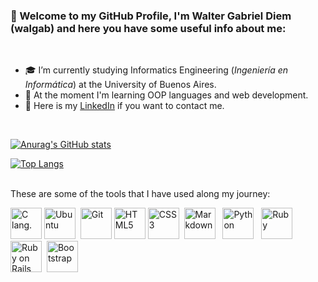 ### 👋  Welcome to my GitHub Profile, I'm Walter Gabriel Diem (walgab) and here you have some useful info about me:
<br>

- 🎓 I’m currently studying Informatics Engineering (<i>Ingeniería en Informática</i>) at the University of Buenos Aires.
- 🌱 At the moment I'm learning OOP languages and web development.
- 👔 Here is my <a href="https://www.linkedin.com/in/gabriel-diem/">LinkedIn</a> if you want to contact me.

<br>

[![Anurag's GitHub stats](https://github-readme-stats.vercel.app/api?username=walgab&count_private=true&show_icons=true&hide=stars,prs,issues)](https://github.com/anuraghazra/github-readme-stats)

[![Top Langs](https://github-readme-stats.vercel.app/api/top-langs/?username=walgab&langs_count=10)](https://github.com/anuraghazra/github-readme-stats)


<br>These are some of the tools that I have used along my journey:<br>

<a href="https://en.wikipedia.org/wiki/C_(programming_language)"><img src="https://upload.wikimedia.org/wikipedia/commons/archive/3/35/20190417225046%21The_C_Programming_Language_logo.svg" alt="C lang." title="C lang." height="50"></a>
<a href="https://en.wikipedia.org/wiki/Ubuntu"><img src="https://upload.wikimedia.org/wikipedia/commons/a/ab/Logo-ubuntu_cof-orange-hex.svg" alt="Ubuntu" title="Ubuntu" height="50"/></a>&nbsp;
<a href="https://en.wikipedia.org/wiki/Git"><img src="https://upload.wikimedia.org/wikipedia/commons/e/e0/Git-logo.svg" alt="Git" title="Git" height="50"/></a>
<a href="https://en.wikipedia.org/wiki/HTML5"><img  src="https://upload.wikimedia.org/wikipedia/commons/thumb/6/61/HTML5_logo_and_wordmark.svg/120px-HTML5_logo_and_wordmark.svg.png" alt="HTML5" title="HTML5" height="50"/></a>
<a href="https://en.wikipedia.org/wiki/CSS"><img src="https://upload.wikimedia.org/wikipedia/commons/thumb/d/d5/CSS3_logo_and_wordmark.svg/120px-CSS3_logo_and_wordmark.svg.png" alt="CSS3" title="CSS3" height="50"/></a>&nbsp;
<a href="https://en.wikipedia.org/wiki/Markdown"><img src="https://upload.wikimedia.org/wikipedia/commons/4/48/Markdown-mark.svg" alt="Markdown" title="Markdown" height="50"/></a>&nbsp;&nbsp;
<a href="https://en.wikipedia.org/wiki/Python_(programming_language)"><img src="https://upload.wikimedia.org/wikipedia/commons/c/c3/Python-logo-notext.svg" alt="Python" title="Python" height="50"/></a>&nbsp;&nbsp;
<a href="https://en.wikipedia.org/wiki/Ruby_(programming_language)"><img src="https://upload.wikimedia.org/wikipedia/commons/7/73/Ruby_logo.svg" alt="Ruby" title="Ruby" height="50"/></a>&nbsp;
<a href="https://en.wikipedia.org/wiki/Ruby_on_Rails"><img src="https://upload.wikimedia.org/wikipedia/commons/6/62/Ruby_On_Rails_Logo.svg" alt="Ruby on Rails" title="Ruby on Rails" height="50"/></a>&nbsp;
<a href="https://en.wikipedia.org/wiki/Bootstrap_(front-end_framework)"><img src="https://upload.wikimedia.org/wikipedia/commons/b/b2/Bootstrap_logo.svg" alt="Bootstrap" title="Bootstrap" height="50"/></a>